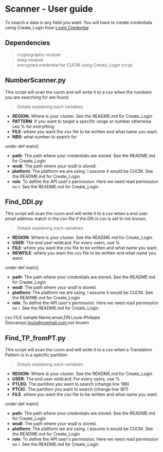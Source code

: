 # Scanner - User guide
To search a data in any field you want.
You will have to create credentials using Create_Login from [Login Credential](https://github.com/lpdescamps/Python/tree/master/credential)

## Dependencies
> cryptography module  
> zeep module  
> encrypted credential for CUCM using Create_Login script  

## NumberScanner.py
This script will scan the cucm and will write it to a csv when the numbers you are searching for are found.

>Details explaining each variables
* **REGION**: Where is your cluster. See the README.md for Create_Login  
* **PATTERN**: If you want to target a specific range or number otherwise use % for everything
* **FILE**: where you want the csv file to be written and what name you want.
* **NBS**: what number to search for

under def main()
* **path**: The path where your credentials are stored. See the README.md for Create_Login
* **wsdl**: The path where your wsdl is stored.
* **platform**: The platform we are using. I assume it would be CUCM. See the README.md for Create_Login
* **role**: To define the API user's permission. Here we need read permission so r. See the README.md for Create_Login


## Find_DDI.py
This script will scan the cucm and will write it to a csv when a end user email address match in the csv file if the DN in csv is set to not known

>Details explaining each variables
* **REGION**: Where is your cluster. See the README.md for Create_Login  
* **USER**: The end user wildcard. For every users, use %
* **FILE**: where you want the csv file to be written and what name you want.
* **NEWFILE**: where you want the csv file to be written and what name you want.

under def main()
* **path**: The path where your credentials are stored. See the README.md for Create_Login
* **wsdl**: The path where your wsdl is stored.
* **platform**: The platform we are using. I assume it would be CUCM. See the README.md for Create_Login
* **role**: To define the API user's permission. Here we need read permission so r. See the README.md for Create_Login

csv FILE sample
Name,email,DN
Louis-Philippe Descamps,louis@noemail.com,not known

## Find_TP_fromPT.py
This script will scan the cucm and will write it to a csv when a Translation Pattern is in a specific partition

>Details explaining each variables
* **REGION**: Where is your cluster. See the README.md for Create_Login  
* **USER**: The end user wildcard. For every users, use %
* **PTLEG**: The partition you want to search (change line 186)
* **PTCIC**: The partition you want to search (change line 187)
* **FILE**: where you want the csv file to be written and what name you want.

under def main()
* **path**: The path where your credentials are stored. See the README.md for Create_Login
* **wsdl**: The path where your wsdl is stored.
* **platform**: The platform we are using. I assume it would be CUCM. See the README.md for Create_Login
* **role**: To define the API user's permission. Here we need read permission so r. See the README.md for Create_Login
